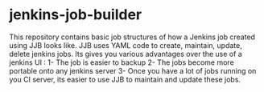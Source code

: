 # jenkins-job-builder

This repository contains basic job structures of how a Jenkins job created using JJB looks like.
JJB uses YAML code to create, maintain, update, delete jenkins jobs. Its gives you various advantages over the use of a jenkins UI :
1- The job is easier to backup
2- The jobs become more portable onto any jenkins server
3- Once you have a lot of jobs running on you CI server, its easier to use JJB to maintain and update these jobs.
